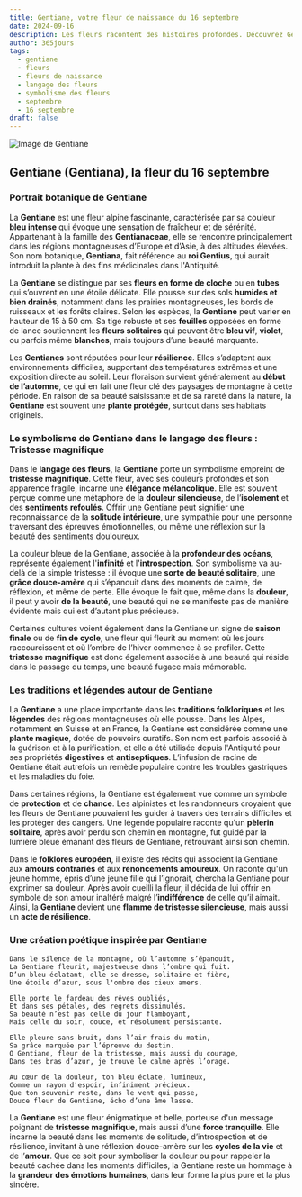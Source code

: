```yaml
---
title: Gentiane, votre fleur de naissance du 16 septembre
date: 2024-09-16
description: Les fleurs racontent des histoires profondes. Découvrez Gentiane, votre fleur de naissance du 16 septembre, ses symboles et récits fascinants. Plongez dans sa signification et son langage unique dans l'art floral.
author: 365jours
tags:
  - gentiane
  - fleurs
  - fleurs de naissance
  - langage des fleurs
  - symbolisme des fleurs
  - septembre
  - 16 septembre
draft: false
---
```



![Image de Gentiane](https://cdn.pixabay.com/photo/2016/02/01/15/19/gentian-1173746_960_720.jpg#center)


## Gentiane (Gentiana), la fleur du 16 septembre

### Portrait botanique de Gentiane

La **Gentiane** est une fleur alpine fascinante, caractérisée par sa couleur **bleu intense** qui évoque une sensation de fraîcheur et de sérénité. Appartenant à la famille des **Gentianaceae**, elle se rencontre principalement dans les régions montagneuses d’Europe et d’Asie, à des altitudes élevées. Son nom botanique, **Gentiana**, fait référence au **roi Gentius**, qui aurait introduit la plante à des fins médicinales dans l'Antiquité.

La **Gentiane** se distingue par ses **fleurs en forme de cloche** ou en **tubes** qui s’ouvrent en une étoile délicate. Elle pousse sur des sols **humides et bien drainés**, notamment dans les prairies montagneuses, les bords de ruisseaux et les forêts claires. Selon les espèces, la **Gentiane** peut varier en hauteur de 15 à 50 cm. Sa tige robuste et ses **feuilles** opposées en forme de lance soutiennent les **fleurs solitaires** qui peuvent être **bleu vif**, **violet**, ou parfois même **blanches**, mais toujours d’une beauté marquante.

Les **Gentianes** sont réputées pour leur **résilience**. Elles s’adaptent aux environnements difficiles, supportant des températures extrêmes et une exposition directe au soleil. Leur floraison survient généralement au **début de l’automne**, ce qui en fait une fleur clé des paysages de montagne à cette période. En raison de sa beauté saisissante et de sa rareté dans la nature, la **Gentiane** est souvent une **plante protégée**, surtout dans ses habitats originels.

### Le symbolisme de Gentiane dans le langage des fleurs : Tristesse magnifique

Dans le **langage des fleurs**, la **Gentiane** porte un symbolisme empreint de **tristesse magnifique**. Cette fleur, avec ses couleurs profondes et son apparence fragile, incarne une **élégance mélancolique**. Elle est souvent perçue comme une métaphore de la **douleur silencieuse**, de l’**isolement** et des **sentiments refoulés**. Offrir une Gentiane peut signifier une reconnaissance de la **solitude intérieure**, une sympathie pour une personne traversant des épreuves émotionnelles, ou même une réflexion sur la beauté des sentiments douloureux.

La couleur bleue de la Gentiane, associée à la **profondeur des océans**, représente également l'**infinité** et l'**introspection**. Son symbolisme va au-delà de la simple tristesse : il évoque une **sorte de beauté solitaire**, une **grâce douce-amère** qui s’épanouit dans des moments de calme, de réflexion, et même de perte. Elle évoque le fait que, même dans la **douleur**, il peut y avoir **de la beauté**, une beauté qui ne se manifeste pas de manière évidente mais qui est d’autant plus précieuse.

Certaines cultures voient également dans la Gentiane un signe de **saison finale** ou de **fin de cycle**, une fleur qui fleurit au moment où les jours raccourcissent et où l’ombre de l’hiver commence à se profiler. Cette **tristesse magnifique** est donc également associée à une beauté qui réside dans le passage du temps, une beauté fugace mais mémorable.

### Les traditions et légendes autour de Gentiane

La **Gentiane** a une place importante dans les **traditions folkloriques** et les **légendes** des régions montagneuses où elle pousse. Dans les Alpes, notamment en Suisse et en France, la Gentiane est considérée comme une **plante magique**, dotée de pouvoirs curatifs. Son nom est parfois associé à la guérison et à la purification, et elle a été utilisée depuis l'Antiquité pour ses propriétés **digestives** et **antiseptiques**. L’infusion de racine de Gentiane était autrefois un remède populaire contre les troubles gastriques et les maladies du foie.

Dans certaines régions, la Gentiane est également vue comme un symbole de **protection** et de **chance**. Les alpinistes et les randonneurs croyaient que les fleurs de Gentiane pouvaient les guider à travers des terrains difficiles et les protéger des dangers. Une légende populaire raconte qu'un **pèlerin solitaire**, après avoir perdu son chemin en montagne, fut guidé par la lumière bleue émanant des fleurs de Gentiane, retrouvant ainsi son chemin.

Dans le **folklores européen**, il existe des récits qui associent la Gentiane aux **amours contrariés** et aux **renoncements amoureux**. On raconte qu'un jeune homme, épris d’une jeune fille qui l’ignorait, chercha la Gentiane pour exprimer sa douleur. Après avoir cueilli la fleur, il décida de lui offrir en symbole de son amour inaltéré malgré l’**indifférence** de celle qu’il aimait. Ainsi, la **Gentiane** devient une **flamme de tristesse silencieuse**, mais aussi un **acte de résilience**.

### Une création poétique inspirée par Gentiane

```
Dans le silence de la montagne, où l’automne s’épanouit,
La Gentiane fleurit, majestueuse dans l’ombre qui fuit.
D’un bleu éclatant, elle se dresse, solitaire et fière,
Une étoile d’azur, sous l'ombre des cieux amers.

Elle porte le fardeau des rêves oubliés,
Et dans ses pétales, des regrets dissimulés.
Sa beauté n’est pas celle du jour flamboyant,
Mais celle du soir, douce, et résolument persistante.

Elle pleure sans bruit, dans l’air frais du matin,
Sa grâce marquée par l’épreuve du destin.
O Gentiane, fleur de la tristesse, mais aussi du courage,
Dans tes bras d’azur, je trouve le calme après l’orage.

Au cœur de la douleur, ton bleu éclate, lumineux,
Comme un rayon d'espoir, infiniment précieux.
Que ton souvenir reste, dans le vent qui passe,
Douce fleur de Gentiane, écho d’une âme lasse.
```

La **Gentiane** est une fleur énigmatique et belle, porteuse d'un message poignant de **tristesse magnifique**, mais aussi d’une **force tranquille**. Elle incarne la beauté dans les moments de solitude, d’introspection et de résilience, invitant à une réflexion douce-amère sur les **cycles de la vie** et de l’**amour**. Que ce soit pour symboliser la douleur ou pour rappeler la beauté cachée dans les moments difficiles, la Gentiane reste un hommage à la **grandeur des émotions humaines**, dans leur forme la plus pure et la plus sincère.
